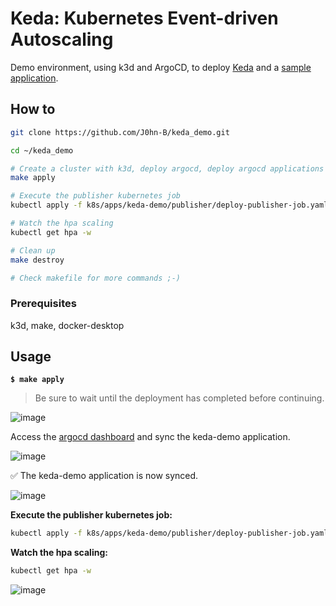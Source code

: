 # Keda: Kubernetes Event-driven Autoscaling

Demo environment, using k3d and ArgoCD, to deploy [Keda](https://keda.sh/) and a [sample application](https://github.com/kedacore/sample-go-rabbitmq/).

## How to

```bash
git clone https://github.com/J0hn-B/keda_demo.git
```

```bash
cd ~/keda_demo
```

```bash
# Create a cluster with k3d, deploy argocd, deploy argocd applications and access the argocd dashboard
make apply

# Execute the publisher kubernetes job
kubectl apply -f k8s/apps/keda-demo/publisher/deploy-publisher-job.yaml

# Watch the hpa scaling
kubectl get hpa -w

# Clean up
make destroy

# Check makefile for more commands ;-)
```

### Prerequisites

k3d, make, docker-desktop

## Usage

**`$ make apply`**

> Be sure to wait until the deployment has completed before continuing.

![image](https://user-images.githubusercontent.com/40946247/148085440-066e0ae1-9b1a-4c18-bb3a-d95b1f72c025.png)

Access the [argocd dashboard](https://localhost:8080) and sync the keda-demo application.

![image](https://user-images.githubusercontent.com/40946247/148085152-89d77c41-8e39-410b-be1a-6dcf9f4a565c.png)

✅ The keda-demo application is now synced.

![image](https://user-images.githubusercontent.com/40946247/148085339-896a1a87-1ae2-4704-b653-a77fe12760db.png)

**Execute the publisher kubernetes job:**

```bash
kubectl apply -f k8s/apps/keda-demo/publisher/deploy-publisher-job.yaml
```

**Watch the hpa scaling:**

```bash
kubectl get hpa -w
```

![image](https://user-images.githubusercontent.com/40946247/148084929-41f32499-ac6a-4f7a-ad98-94c900d2c939.png)
